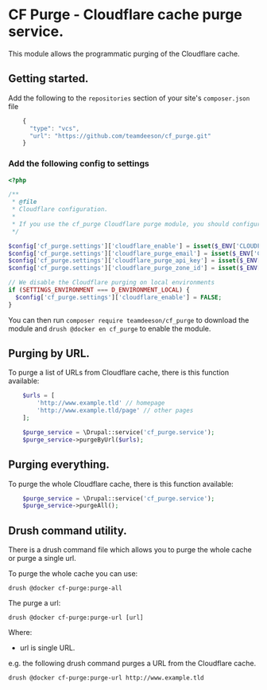 # CF Purge - Cloudflare cache purge service.

This module allows the programmatic purging of the Cloudflare cache.

## Getting started.

Add the following to the `repositories` section of your site's `composer.json` file

```javascript
    {
      "type": "vcs",
      "url": "https://github.com/teamdeeson/cf_purge.git"
    }
```

### Add the following config to settings

```php
<?php

/**
 * @file
 * Cloudflare configuration.
 *
 * If you use the cf_purge Cloudflare purge module, you should configure it here.
 */

$config['cf_purge.settings']['cloudflare_enable'] = isset($_ENV['CLOUDFLARE_PURGE_ENABLED']) ? $_ENV['CLOUDFLARE_PURGE_ENABLED'] : FALSE;
$config['cf_purge.settings']['cloudflare_purge_email'] = isset($_ENV['CLOUDFLARE_EMAIL']) ? $_ENV['CLOUDFLARE_EMAIL'] : '';
$config['cf_purge.settings']['cloudflare_purge_api_key'] = isset($_ENV['CLOUDFLARE_API_KEY']) ? $_ENV['CLOUDFLARE_API_KEY'] : '';
$config['cf_purge.settings']['cloudflare_purge_zone_id'] = isset($_ENV['CLOUDFLARE_ZONE_ID']) ? $_ENV['CLOUDFLARE_ZONE_ID'] : '';

// We disable the Cloudflare purging on local environments
if (SETTINGS_ENVIRONMENT === D_ENVIRONMENT_LOCAL) {
  $config['cf_purge.settings']['cloudflare_enable'] = FALSE;
}

```

You can then run `composer require teamdeeson/cf_purge` to download the module and `drush @docker en cf_purge` to enable the module.

## Purging by URL.

To purge a list of URLs from Cloudflare cache, there is this function available:

```php
    $urls = [
        'http://www.example.tld' // homepage
        'http://www.example.tld/page' // other pages
    ];

    $purge_service = \Drupal::service('cf_purge.service');
    $purge_service->purgeByUrl($urls);
```

## Purging everything.

To purge the whole Cloudflare cache, there is this function available:

```php
    $purge_service = \Drupal::service('cf_purge.service');
    $purge_service->purgeAll();
```

## Drush command utility.

There is a drush command file which allows you to purge the whole cache or purge a single url.

To purge the whole cache you can use:

`drush @docker cf-purge:purge-all`

The purge a url:

`drush @docker cf-purge:purge-url [url]`

Where:

* url is single URL.

e.g. the following drush command purges a URL from the Cloudflare cache.

`drush @docker cf-purge:purge-url http://www.example.tld`
